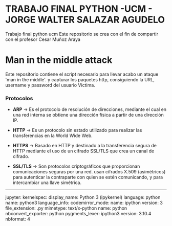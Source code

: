 
# TRABAJO FINAL PYTHON -UCM - JORGE WALTER SALAZAR AGUDELO
Trabajo final python ucm Este repositorio se crea con el fin de compartir con el profesor Cesar Muñoz Araya

# Man in the middle attack


Este repositorio contiene el script necesario para llevar acabo un
ataque \'man in the middle\'. y capturar los paquetes http, consiguiendo
la URL, username y password del usuario Victima.



### Protocolos

-   **ARP** -\> Es el protocolo de resolución de direcciones, mediante
    el cual en una red interna se obtiene una dirección física a partir
    de una dirección IP.

-   **HTTP** -\> Es un protocolo sin estado utilizado para realizar las
    transferencias en la World Wide Web.

-   **HTTPS** -\> Basado en HTTP y destinado a la transferencia segura
    de HTTP mediante el uso de un cifrado SSL/TLS que crea un canal de
    cifrado.

-   **SSL/TLS** -\> Son protocolos criptográficos que proporcionan
    comunicaciones seguras por una red. usan cifrados X.509
    (asimétricos) para autenticar la contraparte con quien se estén
    comunicando, y para intercambiar una llave simétrica.

---
jupyter:
  kernelspec:
    display_name: Python 3 (ipykernel)
    language: python
    name: python3
  language_info:
    codemirror_mode:
      name: ipython
      version: 3
    file_extension: .py
    mimetype: text/x-python
    name: python
    nbconvert_exporter: python
    pygments_lexer: ipython3
    version: 3.10.4
  nbformat: 4
  
  
